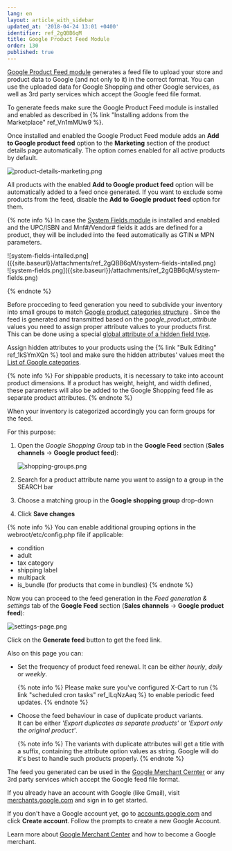 ```yaml
---
lang: en
layout: article_with_sidebar
updated_at: '2018-04-24 13:01 +0400'
identifier: ref_2gQBB6qM
title: Google Product Feed Module
order: 130
published: true
---
```

[Google Product Feed module](https://market.x-cart.com/addons/google-product-feed.html "Google Product Feed Module") generates a feed file to upload your store and product data to Google (and not only to it) in the correct format. You can use the uploaded data for Google Shopping and other Google services, as well as 3rd party services which accept the Google feed file format.

To generate feeds make sure the Google Product Feed module is installed and enabled as described in {% link "Installing addons from the Marketplace" ref_Vn1mMUw9 %}.

Once installed and enabled the Google Product Feed module adds an **Add to Google product feed** option to the **Marketing** section of the product details page automatically. The option comes enabled for all active products by default. 

![product-details-marketing.png]({{site.baseurl}}/attachments/ref_2gQBB6qM/product-details-marketing.png)

All products with the enabled **Add to Google product feed** option will be automatically added to a feed once generated. If you want to exclude some products from the feed, disable the **Add to Google product feed** option for them.

{% note info %}
In case the [System Fields module](https://market.x-cart.com/addons/system-fields.html "Google Product Feed Module") is installed and enabled and the UPC/ISBN and Mnf#/Vendor# fields it adds are defined for a product, they will be included into the feed automatically as GTIN и MPN parameters.

<div class="ui stackable two column grid">
  <div class="column" markdown="span">![system-fields-intalled.png]({{site.baseurl}}/attachments/ref_2gQBB6qM/system-fields-intalled.png)</div>
  <div class="column" markdown="span">![system-fields.png]({{site.baseurl}}/attachments/ref_2gQBB6qM/system-fields.png)</div>
</div>

{% endnote %}

Before procceding to feed generation you need to subdivide your inventory into small groups to match [Google product categories structure](https://support.google.com/merchants/answer/6324436?hl=en "Google Product Feed Module") . Since the feed is generated and transmitted based on the _google_product_attribute_ values you need to assign proper attribute values to your products first. This can be done using a special [global attribute of a hidden field type](https://kb.x-cart.com/product_classes_and_attributes/managing_attribute_values.html#hidden-field). 

Assign hidden attributes to your products using the {% link "Bulk Editing" ref_1kSYmXQn %} tool and make sure the hidden attributes' values meet the [List of Google categories](https://www.google.com/basepages/producttype/taxonomy-with-ids.en-US.txt "Google Product Feed Module"). 

{% note info %}
For shippable products, it is necessary to take into account product dimensions. If a product has weight, height, and width defined, these parameters will also be added to the Google Shopping feed file as separate product attributes.
{% endnote %}

When your inventory is categorized accordingly you can form groups for the feed. 

For this purpose:

1. Open the _Google Shopping Group_ tab in the **Google Feed** section (**Sales channels** -> **Google product feed**):

   ![shopping-groups.png]({{site.baseurl}}/attachments/ref_2gQBB6qM/shopping-groups.png)

2. Search for a product attribute name you want to assign to a group in the SEARCH bar
3. Choose a matching group in the **Google shopping group** drop-down
4. Click **Save changes**

{% note info %}
You can enable additional grouping options in the webroot/etc/config.php file if applicable:
  * condition 
  * adult
  * tax category 
  * shipping label
  * multipack
  * is_bundle (for products that come in bundles)
{% endnote %}

Now you can proceed to the feed generation in the _Feed generation & settings_ tab of the **Google Feed** section (**Sales channels** -> **Google product feed**):

![settings-page.png]({{site.baseurl}}/attachments/ref_2gQBB6qM/settings-page.png)

Click on the **Generate feed** button to get the feed link.

Also on this page you can:

* Set the frequency of product feed renewal. 
  It can be either _hourly_, _daily_ or _weekly_.
  
  {% note  info %}
  Please make sure you've configured X-Cart to run {% link "scheduled cron tasks" ref_lLqNzAaq %} to enable periodic feed updates.
  {% endnote %}

* Choose the feed behaviour in case of duplicate product variants.  
  It can be either _'Export duplicates as separate products'_ or _'Export only the original product'_.
  
  {% note  info %}
  The variants with duplicate attributes will get a title with a suffix, containing the attribute option values as string. Google will do it's best to handle such products properly.
  {% endnote %}


The feed you generated can be used in the [Google Merchant Cernter](https://support.google.com/merchants/answer/188493?hl=en&ref_topic=3163841 "Google Product Feed Module") or any 3rd party services which accept the Google feed file format.

If you already have an account with Google (like Gmail), visit [merchants.google.com](https://merchants.google.com/ "Google Product Feed Module") and sign in to get started.

If you don't have a Google account yet, go to [accounts.google.com](https://accounts.google.com/ "Google Product Feed Module") and click **Create account**. Follow the prompts to create a new Google Account.

Learn more about [Google Merchant Center](https://support.google.com/merchants/answer/188495?hl=en&ref_topic=3163841 "Google Product Feed Module") and how to become a Google merchant.
